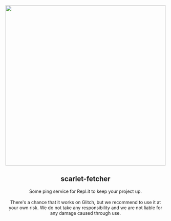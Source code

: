 <div align="center">
  <img width="500" src="https://github.com/nexus-labs-ltd/scarlet-fetcher/blob/main/assets/banner_style.png?raw=true"/>
  <h2>scarlet-fetcher</h2>
  Some ping service for Repl.it to keep your project up.
  </br></br>
  There's a chance that it works on Glitch, but we recommend to use it at your own risk.
  We do not take any responsibility and we are not liable for any damage caused through use.
</div>
